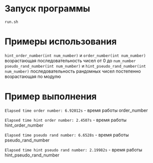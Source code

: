 # Запуск программы
```run.sh```

# Примеры использования
```hint_order_number(int num_number)``` и ```order_number(int num_number)``` возрастающая последовательность чисел от 0 до ```num_number```
```pseudo_rand_number(int num_number)``` и ```hint_pseudo_rand_number(int num_number)``` последовательность рандомных чисел постепенно возрастающая по модулю

# Пример выполнения
```Elapsed time order number: 6.92012s``` - время работы order_number

```Elapsed time hint order number: 2.4507s``` - время работы hint_order_number

```Elapsed time pseudo rand number: 6.6528s``` - время работы pseudo_rand_number

```Elapsed time hint pseudo rand number: 2.19982s``` - время работы hint_pseudo_rand_number
